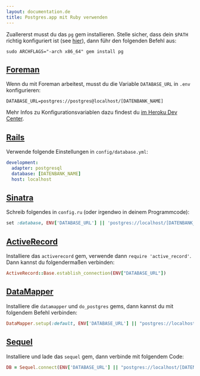 ```yaml
---
layout: documentation.de
title: Postgres.app mit Ruby verwenden
---
```



Zuallererst musst du das `pg` gem installieren. Stelle sicher, dass dein `$PATH` richtig konfiguriert ist (see [hier](cli-tools.html)), dann führ den folgenden Befehl aus:

    sudo ARCHFLAGS="-arch x86_64" gem install pg

## [Foreman](https://github.com/ddollar/foreman/)

Wenn du mit Foreman arbeitest, musst du die Variable `DATABASE_URL` in `.env` konfigurieren:

```
DATABASE_URL=postgres://postgres@localhost/[DATENBANK_NAME]
```

Mehr Infos zu Konfigurationsvariablen dazu findest du [im Heroku Dev Center](https://devcenter.heroku.com/articles/config-vars).

## [Rails](http://rubyonrails.org/)

Verwende folgende Einstellungen in `config/database.yml`:

``` yaml
development:
  adapter: postgresql
  database: [DATENBANK_NAME]
  host: localhost
```

## [Sinatra](http://www.sinatrarb.com/)

Schreib folgendes in `config.ru` (oder irgendwo in deinem Programmcode):

``` ruby
set :database, ENV['DATABASE_URL'] || 'postgres://localhost/[DATENBANK_NAME]'
```

## [ActiveRecord](http://ar.rubyonrails.org/)

Installiere das `activerecord` gem, verwende dann `require 'active_record'`.
Dann kannst du folgendermaßen verbinden:

``` ruby
ActiveRecord::Base.establish_connection(ENV["DATABASE_URL"])
```

## [DataMapper](http://datamapper.org/)

Installiere die `datamapper` und `do_postgres` gems, dann kannst du mit folgendem Befehl verbinden:

``` ruby
DataMapper.setup(:default, ENV['DATABASE_URL'] || "postgres://localhost/[DATENBANK_NAME]")
```

## [Sequel](http://sequel.rubyforge.org/)

Installiere und lade das `sequel` gem, dann verbinde mit folgendem Code:

``` ruby
DB = Sequel.connect(ENV['DATABASE_URL'] || "postgres://localhost/[DATENBANK_NAME]")
```


